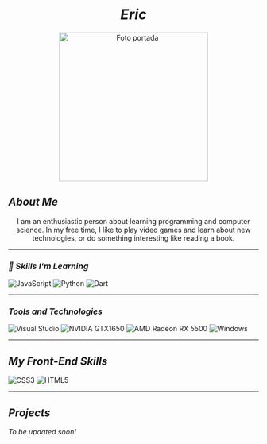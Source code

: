 <h1 align="center"><em>Eric</em></h1>

<p align="center">
  <img src="https://static.vecteezy.com/system/resources/previews/017/764/115/original/wolf-mascot-logo-concept-illustration-cartoon-suitable-for-logo-wallpaper-banner-background-card-book-illustration-t-shirt-design-sticker-cover-etc-vector.jpg" 
       alt="Foto portada" 
       width="300">
</p>

## ***About Me*** 
<div align="center">
  I am an enthusiastic person about learning programming and computer science. In my free time, I like to play video games and learn about new technologies, or do something interesting like reading a book.
</div>

---

### ***🚀 Skills I'm Learning***
<p align="center">

![JavaScript](https://img.shields.io/badge/JavaScript-F7DF1E?style=for-the-badge&logo=javascript&logoColor=black) ![Python](https://img.shields.io/badge/Python-14354C?style=for-the-badge&logo=python&logoColor=white) ![Dart](https://img.shields.io/badge/Dart-0175C2?style=for-the-badge&logo=dart&logoColor=white) 

</p>

---

### ***Tools and Technologies*** 
<p align="center">

![Visual Studio](https://img.shields.io/badge/Visual_Studio-5C2D91?style=for-the-badge&logo=visual%20studio&logoColor=white)   ![NVIDIA GTX1650](https://img.shields.io/badge/NVIDIA-GTX1650-76B900?style=for-the-badge&logo=nvidia&logoColor=white)   ![AMD Radeon RX 5500](https://img.shields.io/badge/AMD-Radeon_RX_5500-ED1C24?style=for-the-badge&logo=amd&logoColor=white) 
![Windows](https://img.shields.io/badge/Windows-0078D6?style=for-the-badge&logo=windows&logoColor=white)

</p>

---

## ***My Front-End Skills*** 
<p align="center">

![CSS3](https://img.shields.io/badge/CSS3-1572B6?style=for-the-badge&logo=css3&logoColor=white) 
![HTML5](https://img.shields.io/badge/HTML5-E34F26?style=for-the-badge&logo=html5&logoColor=white)

</p>

---

## ***Projects***
_To be updated soon!_



